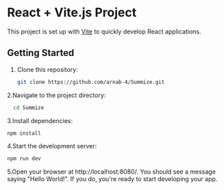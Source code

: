 # React + Vite.js Project

This project is set up with [Vite](https://vitejs.dev/) to quickly develop React applications.

## Getting Started

1. Clone this repository:
   ```bash
   git clone https://github.com/arnab-4/Summize.git

2.Navigate to the project directory:
```bash
  cd Summize
```

3.Install dependencies:

```bash
npm install
```
4.Start the development server:
```bash
npm run dev
```
5.Open your browser at http://localhost:8080/. You should see a message saying "Hello World!". If you do,
you're ready to start developing your app.


